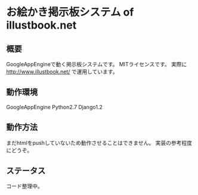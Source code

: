 お絵かき掲示板システム of illustbook.net
=============

概要
-------

GoogleAppEngineで動く掲示板システムです。
MITライセンスです。
実際に
http://www.illustbook.net/
で運用しています。

動作環境
-------

GoogleAppEngine
Python2.7
Django1.2

動作方法
-------

まだhtmlをpushしていないため動作させることはできません。
実装の参考程度にどうぞ。

ステータス
-------

コード整理中。
